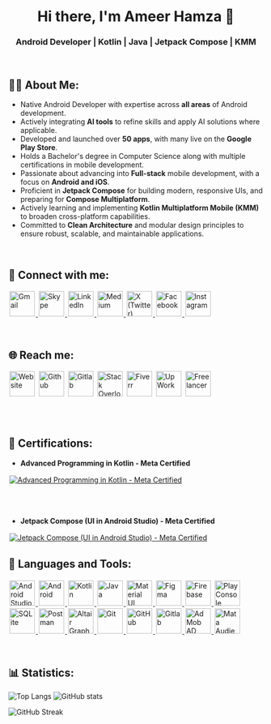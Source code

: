 <h1 align="center">Hi there, I'm Ameer Hamza 👋</h1>
<h3 align="center" >Android Developer | Kotlin | Java | Jetpack Compose | KMM </h3> 
<br />

## 🧑‍💻 About Me:
 - Native Android Developer with expertise across **all areas** of Android development.
 - Actively integrating **AI tools** to refine skills and apply AI solutions where applicable.
 - Developed and launched over **50 apps**, with many live on the **Google Play Store**.
 - Holds a Bachelor's degree in Computer Science along with multiple certifications in mobile development.
 - Passionate about advancing into **Full-stack** mobile development, with a focus on **Android and iOS**.
 - Proficient in **Jetpack Compose** for building modern, responsive UIs, and preparing for **Compose Multiplatform**.
 - Actively learning and implementing **Kotlin Multiplatform Mobile (KMM)** to broaden cross-platform capabilities.
 - Committed to **Clean Architecture** and modular design principles to ensure robust, scalable, and maintainable applications.

<br />

## 🔗 Connect with me:

<p>
 <a href="mailto:ameerhamzaprofessional@gmail.com" target="_blank"> 
 <img src="https://github.com/user-attachments/assets/94202365-3d4f-4da2-9c4c-996140ca5370" alt="Gmail" height="50" style="margin:2px"> </a>
 
  <a href="https://join.skype.com/invite/EJg9XPLttRSg" target="_blank"> 
 <img src="https://github.com/user-attachments/assets/949b4ec4-a859-4994-8545-2cf881a20b86" alt="Skype" height="50" style="margin:2px"> </a>
 
  <a href="https://www.linkedin.com/in/ameer-hamza-professional/" target="_blank"> 
  <img src="https://github.com/user-attachments/assets/a958810a-af2a-4bae-87e9-a2b2a469d428" alt="LinkedIn" height="50" style="margin:2px"> </a>
  
  <a href="https://medium.com/@ameerhamzaprofessional" target="_blank"> 
  <img src="https://github.com/user-attachments/assets/353b2ea9-295a-4a1d-b339-92974dccca7f" alt="Medium" height="50" style="margin:2px"> </a>
  
  <a href="https://x.com/AmeerHPro" target="_blank"> 
  <img src="https://github.com/user-attachments/assets/ba12dab6-ee10-4c8c-a8f4-d48f21cf0102" alt="X (Twitter)" height="50" style="margin:2px"> </a>
  
  <a href="https://www.facebook.com/beingameerhamzaofficial/" target="_blank"> 
  <img src="https://github.com/user-attachments/assets/3924e3df-ea8f-4a05-94e9-fc7fb145fa4d" alt="Facebook" height="50" style="margin:2px"> </a>
  
  <a href="https://www.instagram.com/beingameerhamzaofficial" target="_blank"> 
  <img src="https://github.com/user-attachments/assets/58be5762-0f2b-422d-94bc-a09ee76eb61e" alt="Instagram" height="50" style="margin:2px"> </a>
</p>

<br />

## 🌐 Reach me:

<p>
 <a href="https://sites.google.com/view/ameerhamza/" target="_blank"> 
 <img src="https://github.com/user-attachments/assets/71a5ccef-9838-457f-bd27-def75109f02d" alt="Website" height="50"  style="margin:2px"/></a>
 
 <a href="https://github.com/AmeerHamzaPro/" target="_blank">
 <img src="https://github.com/user-attachments/assets/8a982b0d-3eea-4047-82c5-8911cad07d05" alt="Github" height="50" style="margin:2px"/></a>
  
  <a href="https://gitlab.com/ameerhamzaprofessional" target="_blank"> 
  <img src="https://github.com/user-attachments/assets/c3fe09f0-85c6-4c8b-890d-b7c535a81010" alt="Gitlab" height="50"  style="margin:2px"/></a>
  
  <a href="https://stackoverflow.com/users/18735184/ameer-hamza" target="_blank"> 
  <img src="https://github.com/user-attachments/assets/09d8c3af-0cd5-4e75-bc89-555370301c82" alt="Stack Overlow" height="50"  style="margin:2px"/></a>
 
 <a href="https://www.fiverr.com/ameerhamzapro" target="_blank"> 
 <img src="https://github.com/user-attachments/assets/6cbc2c52-0aa9-4b20-bc29-fdf0dfcc9084" alt="Fiverr" height="50"  style="margin:2px"/></a>
 
 <a href="https://www.upwork.com/freelancers/ameerhamzapro" target="_blank"> 
 <img src="https://github.com/user-attachments/assets/86870051-ab02-45fc-a490-6ee51931bc35" alt="UpWork" height="50"  style="margin:2px"/></a>
 
 <a href="https://www.freelancer.com/get/AmeerHamzaPro" target="_blank"> 
 <img src="https://github.com/user-attachments/assets/de6f65e8-0f9f-4096-b7a8-b1f369d59188" alt="Freelancer" height="50"  style="margin:2px"/></a>
</p>
<br />

<br />

##  📜  Certifications:
 - **Advanced Programming in Kotlin - Meta Certified**
<a href="https://coursera.org/verify/T41SXZ27TSF0" target="_blank"> 
 <img src="https://github.com/user-attachments/assets/1e1fae03-16fe-4bb8-b354-eef74ee98e57" alt="Advanced Programming in Kotlin - Meta Certified"  style="margin:2px"/></a>

<br /><br />
 - **Jetpack Compose (UI in Android Studio) - Meta Certified**
<a href="https://coursera.org/verify/D6FUNY9VLBQ4" target="_blank"> 
 <img src="https://github.com/user-attachments/assets/5de8f6c8-a0b9-4905-91f0-89430cec1f93" alt="Jetpack Compose (UI in Android Studio) - Meta Certified"  style="margin:2px"/></a>


<br />


## 🧰 Languages and Tools:
<p>
 <a href="https://developer.android.com/studio" target="_blank"> 
 <img src="https://github.com/user-attachments/assets/f420ba59-0090-432b-a3da-f011c181efbc" alt="Android Studio" height="50" style="margin:2px"/>
 </a>
 
 <a href="https://www.android.com/" target="_blank"> 
 <img src="https://github.com/user-attachments/assets/02614b69-3340-45ac-a8ef-69967a5320fc" alt="Android" height="50" style="margin:2px"/>
 </a>
 
 <a href="https://kotlinlang.org/" target="_blank"> 
 <img src="https://github.com/user-attachments/assets/243cca5a-1a9a-4a11-a50b-74aafd86836d" alt="Kotlin" height="50" style="margin:2px"/>
 </a>
 
 <a href="https://www.java.com/en/" target="_blank"> 
 <img src="https://github.com/user-attachments/assets/a0bc95c2-5b3a-4425-9e91-7272656e314e" alt="Java" height="50" style="margin:2px"/>
 </a>
 
 <a href="https://material.io/" target="_blank"> 
 <img src="https://github.com/user-attachments/assets/38be5f29-62e3-47c6-8b6b-29cdc8623c67" alt="Material UI" height="50" style="margin:2px"/>
 </a>
 
 <a href="https://www.figma.com/" target="_blank"> 
 <img src="https://github.com/user-attachments/assets/b11ae9fb-49df-4177-bc19-927e2aa0a5bb" alt="Figma" height="50" style="margin:2px"/>
 </a>
 
 <a href="https://console.firebase.google.com/" target="_blank"> 
 <img src="https://github.com/user-attachments/assets/27f2cc8b-fae9-4232-b078-c4d89bcd93e3" alt="Firebase" height="50" style="margin:2px"/>
 </a>
 
 <a href="https://play.google.com/console" target="_blank"> 
 <img src="https://github.com/user-attachments/assets/9c840860-507e-41b3-8be6-9bc5d22254b6" alt="Play Console" height="50" style="margin:2px"/>
 </a>
 
 <a href="https://www.sqlite.org/" target="_blank"> 
 <img src="https://github.com/user-attachments/assets/00e487c7-8303-44ea-9187-1ed9f930c971" alt="SQLite" height="50" style="margin:2px"/>
  </a>
 
 <a href="https://www.postman.com/" target="_blank"> 
 <img src="https://github.com/user-attachments/assets/366ba792-0878-4217-8a76-73e21a230484" alt="Postman" height="50" style="margin:2px"/>
 </a>
 
 <a href="https://altair.com/" target="_blank"> 
 <img src="https://github.com/user-attachments/assets/4aa8fa88-de69-4be8-8487-23f3dbfc69fb" alt="Altair GraphQL Client" height="50" style="margin:2px"/>
 </a>
 
  <a href="https://git-scm.com/" target="_blank"> 
 <img src="https://github.com/user-attachments/assets/5c5f8c45-ce7b-4a45-b53f-6b4c6a382cb0" alt="Git" height="50" style="margin:2px"/>
 </a>
 
 <a href="https://github.com/" target="_blank"> 
 <img src="https://github.com/user-attachments/assets/8c3a6ff8-f8eb-4a35-8bbe-a4646a544196" alt="GitHub" height="50" style="margin:2px"/>
 </a>
 
  <a href="https://gitlab.com/" target="_blank"> 
 <img src="https://github.com/user-attachments/assets/19fa997a-a9e5-4c5f-b427-488621607be5" alt="Gitlab" height="50" style="margin:2px"/>
 </a>
 
 <a href="https://admob.google.com/home/" target="_blank"> 
 <img src="https://github.com/user-attachments/assets/c7f6ba8d-59da-4255-9ab3-6502df7622c3" alt="AdMob AD Network" height="50" style="margin:2px"/>
 </a>
 
 <a href="https://www.facebook.com/audiencenetwork/" target="_blank"> 
 <img src="https://github.com/user-attachments/assets/72f3ed1c-99e1-493e-97c1-f09936243dfa" alt="Mata Audience Network" height="50" style="margin:2px"/>
 </a>
</p>


<br />

## 📊 Statistics:
 
![Top Langs](https://github-readme-stats.vercel.app/api/top-langs/?username=ameerhamzapro\&layout=compact)
![GitHub stats](https://github-readme-stats.vercel.app/api?username=ameerhamzapro\&show_icons=true\&theme=radical)

![GitHub Streak](https://streak-stats.demolab.com/?user=ameerhamzapro&theme=radical)
